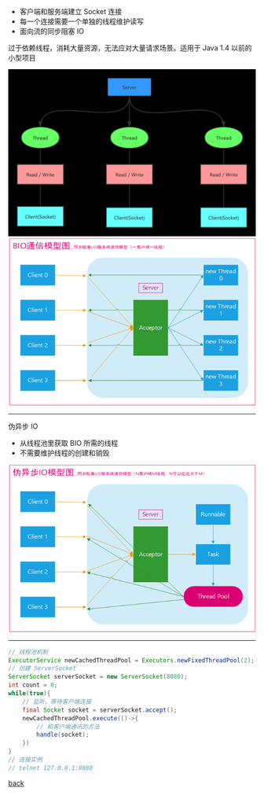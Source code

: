 - 客户端和服务端建立 Socket 连接  
- 每一个连接需要一个单独的线程维护读写  
- 面向流的同步阻塞 IO  

过于依赖线程，消耗大量资源，无法应对大量请求场景。适用于 Java 1.4 以前的小型项目  

![image](image/1.png)  
![image](image/2.png)  

---  

伪异步 IO  
- 从线程池里获取 BIO 所需的线程  
- 不需要维护线程的创建和销毁  

![image](image/3.png)  

---  

```Java
// 线程池机制  
ExecutorService newCachedThreadPool = Executors.newFixedThreadPool(2);  
// 创建 ServerSocket  
ServerSocket serverSocket = new ServerSocket(8080);  
int count = 0;
while(true){
    // 监听，等待客户端连接
    final Socket socket = serverSocket.accept();
    newCachedThreadPool.execute(()->{
        // 和客户端通讯的方法  
        handle(socket);  
    })
}
// 连接实例  
// telnet 127.0.0.1:8080
```

[back](../4.md)  